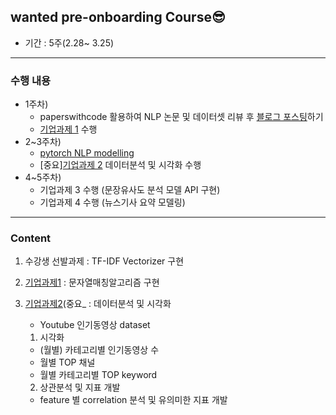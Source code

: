 ## wanted pre-onboarding Course😎
- 기간 : 5주(2.28~ 3.25)
---
### 수행 내용
- 1주차) 
    - paperswithcode 활용하여 NLP 논문 및 데이터셋 리뷰 후 [블로그 포스팅](https://velog.io/@crosstar1228/series/wanted-NLP)하기
    - [기업과제 1](https://github.com/crosstar1228/wanted_pre_onboarding/blob/main/%5BWanted%5D%EA%B8%B0%EC%97%85%EA%B3%BC%EC%A0%9C1_%EB%AC%B8%EC%9E%90%EC%97%B4%EB%A7%A4%EC%B9%AD%EC%95%8C%EA%B3%A0%EB%A6%AC%EC%A6%98.ipynb) 수행
- 2~3주차) 
    - [pytorch NLP modelling](https://github.com/crosstar1228/pytorch_study)
    - [중요][기업과제 2](https://github.com/crosstar1228/wanted_pre_onboarding/blob/main/%5BWanted%5D%EA%B8%B0%EC%97%85%EA%B3%BC%EC%A0%9C2_%EB%8D%B0%EC%9D%B4%ED%84%B0%EB%B6%84%EC%84%9D%EB%B0%8F%EC%8B%9C%EA%B0%81%ED%99%94.ipynb) 데이터분석 및 시각화 수행
- 4~5주차) 
    - 기업과제 3 수행 (문장유사도 분석 모델 API 구현)
    - 기업과제 4 수행 (뉴스기사 요약 모델링)
---
### Content    
1. 수강생 선발과제 : TF-IDF Vectorizer 구현
2. [기업과제1](https://github.com/crosstar1228/wanted_pre_onboarding/blob/main/%5BWanted%5D%EA%B8%B0%EC%97%85%EA%B3%BC%EC%A0%9C1_%EB%AC%B8%EC%9E%90%EC%97%B4%EB%A7%A4%EC%B9%AD%EC%95%8C%EA%B3%A0%EB%A6%AC%EC%A6%98.ipynb) : 문자열매칭알고리즘 구현
3. [기업과제2](https://github.com/crosstar1228/wanted_pre_onboarding/blob/main/%5BWanted%5D%EA%B8%B0%EC%97%85%EA%B3%BC%EC%A0%9C2_%EB%8D%B0%EC%9D%B4%ED%84%B0%EB%B6%84%EC%84%9D%EB%B0%8F%EC%8B%9C%EA%B0%81%ED%99%94.ipynb)(중요_ : 데이터분석 및 시각화
    - Youtube 인기동영상 dataset
   
   1) 시각화
    - (월별) 카테고리별 인기동영상 수
    - 월별 TOP 채널
    - 월별 카테고리별 TOP keyword
   2) 상관분석 및 지표 개발
    - feature 별 correlation 분석 및 유의미한 지표 개발